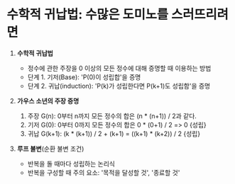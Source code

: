# 수학적 귀납법: 수많은 도미노를 스러뜨리려면

1. **수학적 귀납법**
    * 정수에 관한 주장을 0 이상의 모든 정수에 대해 증명할 때 이용하는 방법
    * 단계 1. 기저(Base): 'P(0)이 성립합'을 증명
    * 단계 2. 귀납(induction): 'P(k)가 성립한다면 P(k+1)도 성립함'을 증명

1. **가우스 소년의 주장 증명**
   1. 주장 G(n): 0부터 n까지 모든 정수의 합은 (n * (n+1)) / 2과 같다.
   2. 기저 G(0): 0부터 0까지 모든 정수의 합은 0 * (0+1) / 2 => 0 {성립}
   3. 귀납 G(k+1): (k * (k+1)) / 2 + (k+1) = ((k+1) * (k+2)) / 2 {성립}

1. **루프 불변**(순환 불변 조건)
   * 반복을 돌 때마다 성립하는 논리식
   * 반복을 구성할 때 주의 요소: '목적을 달성할 것', '종료할 것'